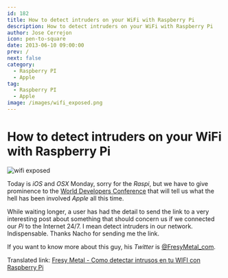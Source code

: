```yaml
---
id: 182
title: How to detect intruders on your WiFi with Raspberry Pi
description: How to detect intruders on your WiFi with Raspberry Pi
author: Jose Cerrejon
icon: pen-to-square
date: 2013-06-10 09:00:00
prev: /
next: false
category:
  - Raspberry PI
  - Apple
tag:
  - Raspberry PI
  - Apple
image: /images/wifi_exposed.png
---
```


# How to detect intruders on your WiFi with Raspberry Pi

![wifi exposed](/images/wifi_exposed.png)

Today is *iOS* and *OSX* Monday, sorry for the *Raspi*, but we have to give prominence to the [World Developers Conference](https://developer.apple.com/wwdc/) that will tell us what the hell has been involved *Apple* all this time.

While waiting longer, a user has had the detail to send the link to a very interesting post about something that should concern us if we connected our *Pi* to the Internet 24/7. I mean detect intruders in our network. Indispensable. Thanks Nacho for sending me the link.

If you want to know more about this guy, his *Twitter* is [@FresyMetal_com](https://twitter.com/FresyMetal_com).

Translated link: [Fresy Metal - Como detectar intrusos en tu WIFI con Raspberry Pi](http://translate.google.com/translate?sl=es&tl=en&js=n&prev=_t&hl=es&ie=UTF-8&u=http%3A%2F%2Fwww.fresymetal.com%2Fcomo-detectar-intrusos-en-tu-wifi-con-raspberry-pi%2F)